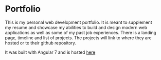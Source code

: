 # Portfolio

This is my personal web development portfolio. It is meant to supplement my resume and showcase my abilities to build and design modern web applications as well as some of my past job experiences. There is a landing page, timeline and list of projects. The projects will link to where they are hosted or to their github repository. 

It was built with Angular 7 and is hosted [here](www.chriscastor.com)
